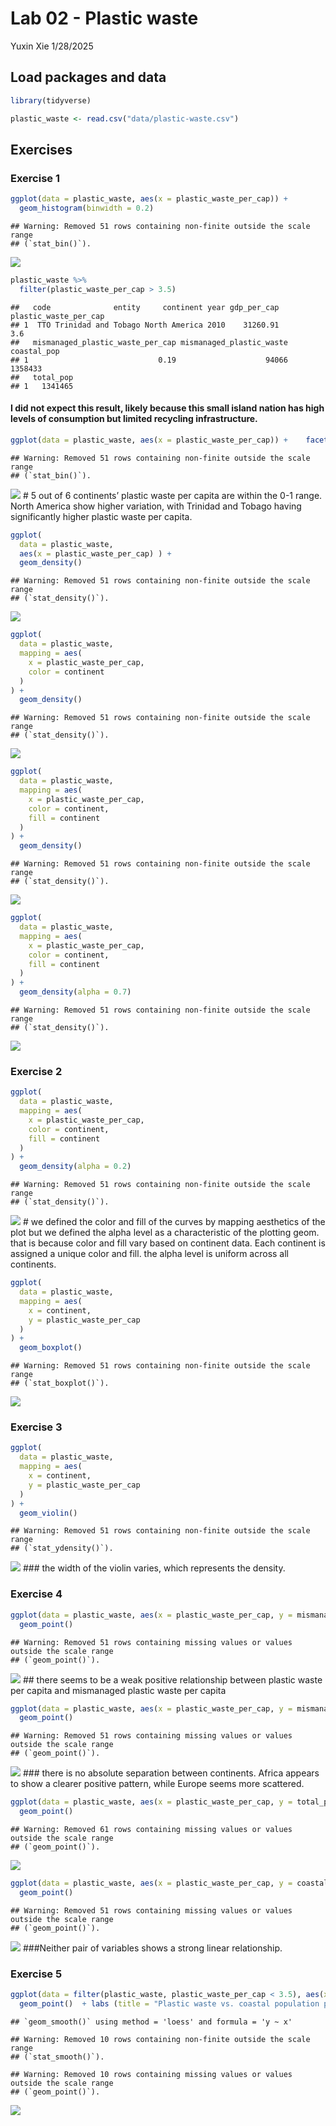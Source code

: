 Lab 02 - Plastic waste
================
Yuxin Xie
1/28/2025

## Load packages and data

``` r
library(tidyverse) 
```

``` r
plastic_waste <- read.csv("data/plastic-waste.csv")
```

## Exercises

### Exercise 1

``` r
ggplot(data = plastic_waste, aes(x = plastic_waste_per_cap)) +
  geom_histogram(binwidth = 0.2)
```

    ## Warning: Removed 51 rows containing non-finite outside the scale range
    ## (`stat_bin()`).

![](lab-02_files/figure-gfm/plastic-waste-continent-1.png)<!-- -->

``` r
plastic_waste %>%
  filter(plastic_waste_per_cap > 3.5)
```

    ##   code              entity     continent year gdp_per_cap plastic_waste_per_cap
    ## 1  TTO Trinidad and Tobago North America 2010    31260.91                   3.6
    ##   mismanaged_plastic_waste_per_cap mismanaged_plastic_waste coastal_pop
    ## 1                             0.19                    94066     1358433
    ##   total_pop
    ## 1   1341465

#### I did not expect this result, likely because this small island nation has high levels of consumption but limited recycling infrastructure.

``` r
ggplot(data = plastic_waste, aes(x = plastic_waste_per_cap)) +    facet_wrap(~continent) + geom_histogram(binwidth = 0.2) 
```

    ## Warning: Removed 51 rows containing non-finite outside the scale range
    ## (`stat_bin()`).

![](lab-02_files/figure-gfm/1.1.1-1.png)<!-- --> \# 5 out of 6
continents’ plastic waste per capita are within the 0-1 range. North
America show higher variation, with Trinidad and Tobago having
significantly higher plastic waste per capita.

``` r
ggplot(
  data = plastic_waste,
  aes(x = plastic_waste_per_cap) ) +
  geom_density()
```

    ## Warning: Removed 51 rows containing non-finite outside the scale range
    ## (`stat_density()`).

![](lab-02_files/figure-gfm/1.1.2-1.png)<!-- -->

``` r
ggplot(
  data = plastic_waste,
  mapping = aes(
    x = plastic_waste_per_cap,
    color = continent
  )
) +
  geom_density()
```

    ## Warning: Removed 51 rows containing non-finite outside the scale range
    ## (`stat_density()`).

![](lab-02_files/figure-gfm/1.1.3-1.png)<!-- -->

``` r
ggplot(
  data = plastic_waste,
  mapping = aes(
    x = plastic_waste_per_cap,
    color = continent,
    fill = continent
  )
) +
  geom_density()
```

    ## Warning: Removed 51 rows containing non-finite outside the scale range
    ## (`stat_density()`).

![](lab-02_files/figure-gfm/1.1.4-1.png)<!-- -->

``` r
ggplot(
  data = plastic_waste,
  mapping = aes(
    x = plastic_waste_per_cap,
    color = continent,
    fill = continent
  )
) +
  geom_density(alpha = 0.7)
```

    ## Warning: Removed 51 rows containing non-finite outside the scale range
    ## (`stat_density()`).

![](lab-02_files/figure-gfm/1.1.5-1.png)<!-- -->

### Exercise 2

``` r
ggplot(
  data = plastic_waste,
  mapping = aes(
    x = plastic_waste_per_cap,
    color = continent,
    fill = continent
  )
) +
  geom_density(alpha = 0.2)
```

    ## Warning: Removed 51 rows containing non-finite outside the scale range
    ## (`stat_density()`).

![](lab-02_files/figure-gfm/plastic-waste-density-1.png)<!-- --> \# we
defined the color and fill of the curves by mapping aesthetics of the
plot but we defined the alpha level as a characteristic of the plotting
geom. that is because color and fill vary based on continent data. Each
continent is assigned a unique color and fill. the alpha level is
uniform across all continents.

``` r
ggplot(
  data = plastic_waste,
  mapping = aes(
    x = continent,
    y = plastic_waste_per_cap
  )
) +
  geom_boxplot()
```

    ## Warning: Removed 51 rows containing non-finite outside the scale range
    ## (`stat_boxplot()`).

![](lab-02_files/figure-gfm/another%20way-1.png)<!-- -->

### Exercise 3

``` r
ggplot(
  data = plastic_waste,
  mapping = aes(
    x = continent,
    y = plastic_waste_per_cap
  )
) +
  geom_violin()
```

    ## Warning: Removed 51 rows containing non-finite outside the scale range
    ## (`stat_ydensity()`).

![](lab-02_files/figure-gfm/plastic-waste-violin-1.png)<!-- --> \### the
width of the violin varies, which represents the density.

### Exercise 4

``` r
ggplot(data = plastic_waste, aes(x = plastic_waste_per_cap, y = mismanaged_plastic_waste_per_cap)) +
  geom_point()
```

    ## Warning: Removed 51 rows containing missing values or values outside the scale range
    ## (`geom_point()`).

![](lab-02_files/figure-gfm/plastic-waste-mismanaged-1.png)<!-- --> \##
there seems to be a weak positive relationship between plastic waste per
capita and mismanaged plastic waste per capita

``` r
ggplot(data = plastic_waste, aes(x = plastic_waste_per_cap, y = mismanaged_plastic_waste_per_cap, color = continent)) +
  geom_point()
```

    ## Warning: Removed 51 rows containing missing values or values outside the scale range
    ## (`geom_point()`).

![](lab-02_files/figure-gfm/colored-plastic-waste-mismanaged-continent-1.png)<!-- -->
\### there is no absolute separation between continents. Africa appears
to show a clearer positive pattern, while Europe seems more scattered.

``` r
ggplot(data = plastic_waste, aes(x = plastic_waste_per_cap, y = total_pop)) +
  geom_point()
```

    ## Warning: Removed 61 rows containing missing values or values outside the scale range
    ## (`geom_point()`).

![](lab-02_files/figure-gfm/plastic-waste-population-total-1.png)<!-- -->

``` r
ggplot(data = plastic_waste, aes(x = plastic_waste_per_cap, y = coastal_pop)) +
  geom_point()
```

    ## Warning: Removed 51 rows containing missing values or values outside the scale range
    ## (`geom_point()`).

![](lab-02_files/figure-gfm/plastic-waste-population-coastal-1.png)<!-- -->
\###Neither pair of variables shows a strong linear relationship.

### Exercise 5

``` r
ggplot(data = filter(plastic_waste, plastic_waste_per_cap < 3.5), aes(x = coastal_pop/total_pop, y = plastic_waste_per_cap, color = continent)) +
  geom_point()  + labs (title = "Plastic waste vs. coastal population proportion", subtitle = "by continent", x= "Coastal population proportion (Coastal/total population)", y = "Plastic waste per capita") + geom_smooth(color = "black") + scale_color_viridis_d () 
```

    ## `geom_smooth()` using method = 'loess' and formula = 'y ~ x'

    ## Warning: Removed 10 rows containing non-finite outside the scale range
    ## (`stat_smooth()`).

    ## Warning: Removed 10 rows containing missing values or values outside the scale range
    ## (`geom_point()`).

![](lab-02_files/figure-gfm/recreate-viz-1.png)<!-- -->
